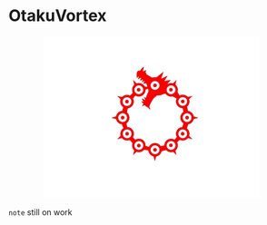 # OtakuVortex

<p align="center">
	<img src="app/src/main/res/drawable/logo_bg_removed.png" alt="logo" width="380" height="auto">
</p>

`note` still on work